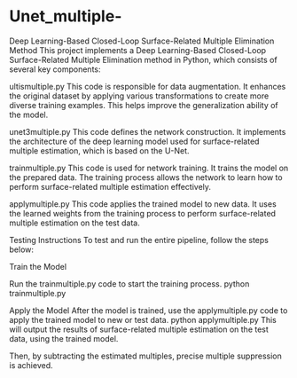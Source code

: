 # Unet_multiple-
Deep Learning-Based Closed-Loop Surface-Related Multiple Elimination  Method
This project implements a Deep Learning-Based Closed-Loop Surface-Related Multiple Elimination method in Python, which consists of several key components:

ultismultiple.py
This code is responsible for data augmentation. It enhances the original dataset by applying various transformations to create more diverse training examples. This helps improve the generalization ability of the model.

unet3multiple.py
This code defines the network construction. It implements the architecture of the deep learning model used for surface-related multiple estimation, which is based on the U-Net.

trainmultiple.py
This code is used for network training. It trains the model on the prepared data. The training process allows the network to learn how to perform surface-related multiple estimation effectively.

applymultiple.py
This code applies the trained model to new data. It uses the learned weights from the training process to perform surface-related multiple estimation on the test data.

Testing Instructions
To test and run the entire pipeline, follow the steps below:

Train the Model

Run the trainmultiple.py code to start the training process. 
python trainmultiple.py

Apply the Model
After the model is trained, use the applymultiple.py code to apply the trained model to new or test data.
python applymultiple.py
This will output the results of surface-related multiple estimation on the test data, using the trained model.

Then, by subtracting the estimated multiples, precise multiple suppression is achieved.








